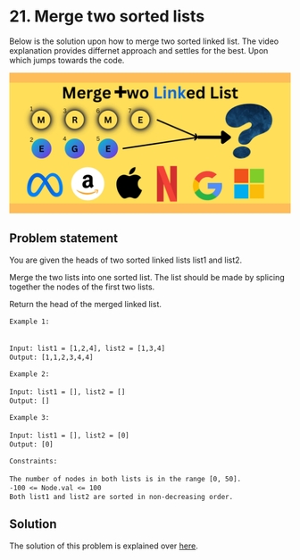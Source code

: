 # 21. Merge two sorted lists

Below is the solution upon how to merge two sorted linked list. The video explanation provides differnet approach and settles for the best. Upon which jumps towards the code.

![[VideoLink](https://youtu.be/1svSpKqtjv4?si=2v_gNn8skxYL2uP1)](./res/thumbnail.jpg)

## Problem statement

You are given the heads of two sorted linked lists list1 and list2.

Merge the two lists into one sorted list. The list should be made by splicing together the nodes of the first two lists.

Return the head of the merged linked list.

 
```
Example 1:


Input: list1 = [1,2,4], list2 = [1,3,4]
Output: [1,1,2,3,4,4]
```
```
Example 2:

Input: list1 = [], list2 = []
Output: []
```
```
Example 3:

Input: list1 = [], list2 = [0]
Output: [0]
``` 

    Constraints:

    The number of nodes in both lists is in the range [0, 50].
    -100 <= Node.val <= 100
    Both list1 and list2 are sorted in non-decreasing order.


## Solution
The solution of this problem is explained over [here](./Solution.java).

